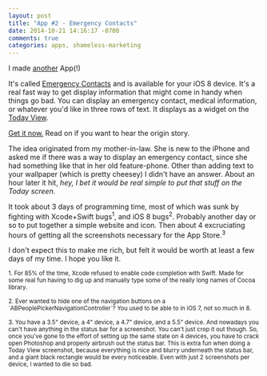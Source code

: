 ```yaml
---
layout: post
title: "App #2 - Emergency Contacts"
date: 2014-10-21 14:16:17 -0700
comments: true
categories: apps, shameless-marketing
---
```

I made [another](http://blog.swilliams.me/words/2013/12/16/i-made-an-app/) App(!)

It's called [Emergency Contacts](http://emergencycontacts.org/) and is available for your iOS 8 device. It's a real fast way to get display information that might come in handy when things go bad. You can display an emergency contact, medical information, or whatever you'd like in three rows of text. It displays as a widget on the [Today View](http://www.imore.com/how-use-today-view-widgets-ios-8).

[Get it now.](https://itunes.apple.com/us/app/emergency-contacts-ice-widget/id931010448?ls=1&mt=8) Read on if you want to hear the origin story.

The idea originated from my mother-in-law. She is new to the iPhone and asked me if there was a way to display an emergency contact, since she had something like that in her old feature-phone. Other than adding text to your wallpaper (which is pretty cheesey) I didn't have an answer. About an hour later it hit, *hey, I bet it would be real simple to put that stuff on the Today screen.*

It took about 3 days of programming time, most of which was sunk by fighting with Xcode+Swift bugs<sup>1</sup>, and iOS 8 bugs<sup>2</sup>. Probably another day or so to put together a simple website and icon. Then about 4 excruciating hours of getting all the screenshots necessary for the App Store.<sup>3</sup>

I don't expect this to make me rich, but felt it would be worth at least a few days of my time. I hope you like it.

<div class="footnotes">
<p><small>
1. For 85% of the time, Xcode refused to enable code completion with Swift. Made for some real fun having to dig up and manually type some of the really long names of Cocoa library. 
</small></p>
<p><small>
2. Ever wanted to hide one of the navigation buttons on a `ABPeoplePickerNavigationController`? You used to be able to in iOS 7, not so much in 8.
</small></p>
<p><small>
3. You have a 3.5" device, a 4" device, a 4.7" device, and a 5.5" device. And nowadays you can't have anything in the status bar for a screenshot. You can't just crop it out though. So, once you've gone to the effort of setting up the same state on 4 devices, you have to crack open Photoshop and properly airbrush out the status bar. This is extra fun when doing a Today View screenshot, because everything is nice and blurry underneath the status bar, and a giant black rectangle would be every noticeable. Even with just 2 screenshots per device, I wanted to die so bad.
</small></p>
</div>